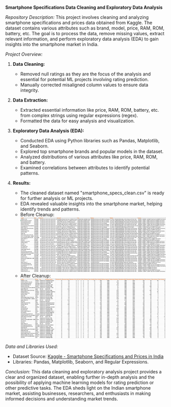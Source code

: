 **Smartphone Specifications Data Cleaning and Exploratory Data Analysis**

*Repository Description:*
This project involves cleaning and analyzing smartphone specifications and prices data obtained from Kaggle. The dataset contains various attributes such as brand, model, price, RAM, ROM, battery, etc. The goal is to process the data, remove missing values, extract relevant information, and perform exploratory data analysis (EDA) to gain insights into the smartphone market in India.

*Project Overview:*
1. **Data Cleaning:**
   - Removed null ratings as they are the focus of the analysis and essential for potential ML projects involving rating prediction.
   - Manually corrected misaligned column values to ensure data integrity.

2. **Data Extraction:**
   - Extracted essential information like price, RAM, ROM, battery, etc. from complex strings using regular expressions (regex).
   - Formatted the data for easy analysis and visualization.

3. **Exploratory Data Analysis (EDA):**
   - Conducted EDA using Python libraries such as Pandas, Matplotlib, and Seaborn.
   - Explored top smartphone brands and popular models in the dataset.
   - Analyzed distributions of various attributes like price, RAM, ROM, and battery.
   - Examined correlations between attributes to identify potential patterns.

4. **Results:**
   - The cleaned dataset named "smartphone_specs_clean.csv" is ready for further analysis or ML projects.
   - EDA revealed valuable insights into the smartphone market, helping identify trends and patterns.
   - Before Cleanup:
     ![Before Cleanup](before.png)
   - After Cleanup:
     ![After Cleanup](after.png)

*Data and Libraries Used:*
- Dataset Source: [Kaggle - Smartphone Specifications and Prices in India](https://www.kaggle.com/datasets/shrutiambekar/smartphone-specifications-and-prices-in-india)
- Libraries: Pandas, Matplotlib, Seaborn, and Regular Expressions.

*Conclusion:*
This data cleaning and exploratory analysis project provides a clear and organized dataset, enabling further in-depth analysis and the possibility of applying machine learning models for rating prediction or other predictive tasks. The EDA sheds light on the Indian smartphone market, assisting businesses, researchers, and enthusiasts in making informed decisions and understanding market trends.
